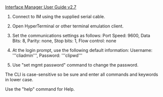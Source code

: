 [Interface Manager User Guide v2.7](http://coldtail.com/wiki/images/3/3a/HP_StorageWorks_Interface_Manager_and_Command_View_for_Tape_Libraries_User_Guide_v2.7.pdf)

1. Connect to IM using the supplied serial cable.

2. Open HyperTerminal or other terminal emulation client.

3. Set the communications settings as follows: Port Speed: 9600, Data Bits: 8, Parity: none, Stop bits: 1, Flow control: none

4. At the login prompt, use the following default information: Username: '''cliadmin''', Password: '''clipwd'''

5. Use "set mgmt password" command to change the password.

The CLI is case-sensitive so be sure and enter all commands and keywords in lower case.

Use the "help" command for Help.